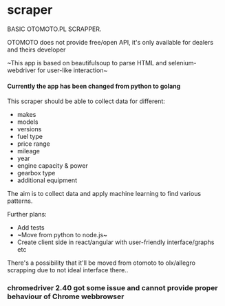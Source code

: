 # scraper

BASIC OTOMOTO.PL SCRAPPER.

OTOMOTO does not provide free/open API, it's only available for dealers and theirs developer

~This app is based on beautifulsoup to parse HTML and selenium-webdriver for user-like interaction~
#### Currently the app has been changed from python to golang 

This scraper should be able to collect data for different:
- makes
- models
- versions
- fuel type
- price range
- mileage
- year
- engine capacity & power
- gearbox type
- additional equipment

The aim is to collect data and apply machine learning to find various patterns.

Further plans:
* Add tests
* ~Move from python to node.js~
* Create client side in react/angular with user-friendly interface/graphs etc


There's a possibility that it'll be moved from otomoto to olx/allegro scrapping due to not ideal interface there..


### chromedriver 2.40 got some issue and cannot provide proper behaviour of Chrome webbrowser